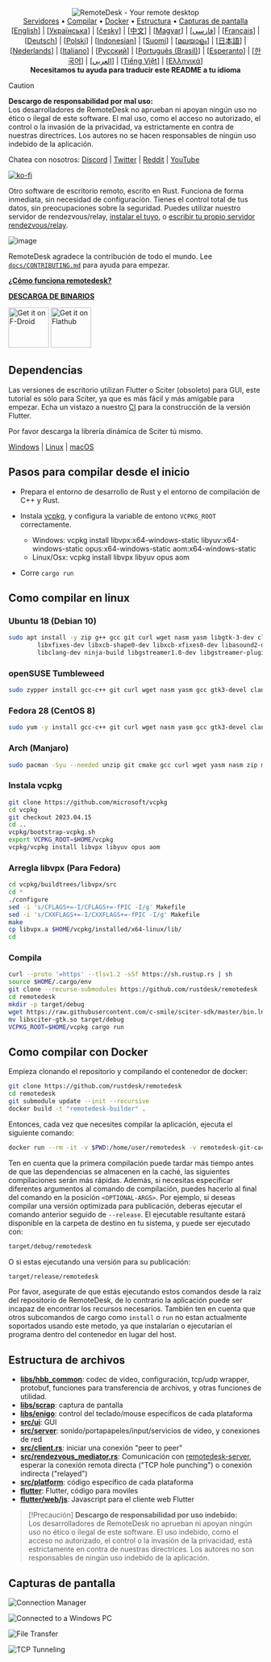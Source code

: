 <p align="center">
  <img src="../res/logo-header.svg" alt="RemoteDesk - Your remote desktop"><br>
  <a href="#servidores-gratis-de-uso-público">Servidores</a> •
  <a href="#pasos-para-compilar-desde-el-inicio">Compilar</a> •
  <a href="#como-compilar-con-docker">Docker</a> •
  <a href="#estructura-de-archivos">Estructura</a> •
  <a href="#capturas-de-pantalla">Capturas de pantalla</a><br>
  [<a href="../README.md">English</a>] | [<a href="README-UA.md">Українська</a>] | [<a href="README-CS.md">česky</a>] | [<a href="README-ZH.md">中文</a>] | [<a href="README-HU.md">Magyar</a>] | [<a href="README-FA.md">فارسی</a>] | [<a href="README-FR.md">Français</a>] | [<a href="README-DE.md">Deutsch</a>] | [<a href="README-PL.md">Polski</a>] | [<a href="README-ID.md">Indonesian</a>] | [<a href="README-FI.md">Suomi</a>] | [<a href="README-ML.md">മലയാളം</a>] | [<a href="README-JP.md">日本語</a>] | [<a href="README-NL.md">Nederlands</a>] | [<a href="README-IT.md">Italiano</a>] | [<a href="README-RU.md">Русский</a>] | [<a href="README-PTBR.md">Português (Brasil)</a>] | [<a href="README-EO.md">Esperanto</a>] | [<a href="README-KR.md">한국어</a>] | [<a href="README-AR.md">العربي</a>] | [<a href="README-VN.md">Tiếng Việt</a>] | [<a href="README-GR.md">Ελληνικά</a>]<br>
  <b>Necesitamos tu ayuda para traducir este README a tu idioma</b>
</p>

> [!Caution]
> **Descargo de responsabilidad por mal uso:** <br>
> Los desarrolladores de RemoteDesk no aprueban ni apoyan ningún uso no ético o ilegal de este software. El mal uso, como el acceso no autorizado, el control o la invasión de la privacidad, va estrictamente en contra de nuestras directrices. Los autores no se hacen responsables de ningún uso indebido de la aplicación.

Chatea con nosotros: [Discord](https://discord.gg/nDceKgxnkV) | [Twitter](https://twitter.com/remotedesk) | [Reddit](https://www.reddit.com/r/remotedesk) | [YouTube](https://www.youtube.com/@remotedesk)

[![ko-fi](https://ko-fi.com/img/githubbutton_sm.svg)](https://ko-fi.com/I2I04VU09)

Otro software de escritorio remoto, escrito en Rust. Funciona de forma inmediata, sin necesidad de configuración. Tienes el control total de tus datos, sin preocupaciones sobre la seguridad. Puedes utilizar nuestro servidor de rendezvous/relay, [instalar el tuyo](https://remotedesk.com/server), o [escribir tu propio servidor rendezvous/relay](https://github.com/rustdesk/remotedesk-server-demo).

![image](https://user-images.githubusercontent.com/71636191/171661982-430285f0-2e12-4b1d-9957-4a58e375304d.png)

RemoteDesk agradece la contribución de todo el mundo. Lee [`docs/CONTRIBUTING.md`](CONTRIBUTING.md) para ayuda para empezar.

[**¿Cómo funciona remotedesk?**](https://github.com/rustdesk/remotedesk/wiki/How-does-RemoteDesk-work%3F)

[**DESCARGA DE BINARIOS**](https://github.com/rustdesk/remotedesk/releases)

[<img src="https://fdroid.gitlab.io/artwork/badge/get-it-on.png"
    alt="Get it on F-Droid"
    height="80">](https://f-droid.org/en/packages/com.carriez.flutter_hbb)
[<img src="https://flathub.org/api/badge?svg&locale=en"
    alt="Get it on Flathub"
    height="80">](https://flathub.org/apps/com.remotedesk.RemoteDesk)

## Dependencias

Las versiones de escritorio utilizan Flutter o Sciter (obsoleto) para GUI, este tutorial es sólo para Sciter, ya que es más fácil y más amigable para empezar. Echa un vistazo a nuestro [CI](https://github.com/rustdesk/remotedesk/blob/master/.github/workflows/flutter-build.yml) para la construcción de la versión Flutter.

Por favor descarga la librería dinámica de Sciter tú mismo.

[Windows](https://raw.githubusercontent.com/c-smile/sciter-sdk/master/bin.win/x64/sciter.dll) |
[Linux](https://raw.githubusercontent.com/c-smile/sciter-sdk/master/bin.lnx/x64/libsciter-gtk.so) |
[macOS](https://raw.githubusercontent.com/c-smile/sciter-sdk/master/bin.osx/libsciter.dylib)

## Pasos para compilar desde el inicio

- Prepara el entorno de desarrollo de Rust y el entorno de compilación de C++ y Rust.

- Instala [vcpkg](https://github.com/microsoft/vcpkg), y configura la variable de entono `VCPKG_ROOT` correctamente.

  - Windows: vcpkg install libvpx:x64-windows-static libyuv:x64-windows-static opus:x64-windows-static aom:x64-windows-static
  - Linux/Osx: vcpkg install libvpx libyuv opus aom

- Corre `cargo run`

## Como compilar en linux

### Ubuntu 18 (Debian 10)

```sh
sudo apt install -y zip g++ gcc git curl wget nasm yasm libgtk-3-dev clang libxcb-randr0-dev libxdo-dev \
        libxfixes-dev libxcb-shape0-dev libxcb-xfixes0-dev libasound2-dev libpulse-dev cmake make \
        libclang-dev ninja-build libgstreamer1.0-dev libgstreamer-plugins-base1.0-dev libpam0g-dev
```

### openSUSE Tumbleweed

```sh
sudo zypper install gcc-c++ git curl wget nasm yasm gcc gtk3-devel clang libxcb-devel libXfixes-devel cmake alsa-lib-devel gstreamer-devel gstreamer-plugins-base-devel xdotool-devel pam-devel
```

### Fedora 28 (CentOS 8)

```sh
sudo yum -y install gcc-c++ git curl wget nasm yasm gcc gtk3-devel clang libxcb-devel libxdo-devel libXfixes-devel pulseaudio-libs-devel cmake alsa-lib-devel gstreamer1-devel gstreamer1-plugins-base-devel pam-devel
```

### Arch (Manjaro)

```sh
sudo pacman -Syu --needed unzip git cmake gcc curl wget yasm nasm zip make pkg-config clang gtk3 xdotool libxcb libxfixes alsa-lib pipewire
```

### Instala vcpkg

```sh
git clone https://github.com/microsoft/vcpkg
cd vcpkg
git checkout 2023.04.15
cd ..
vcpkg/bootstrap-vcpkg.sh
export VCPKG_ROOT=$HOME/vcpkg
vcpkg/vcpkg install libvpx libyuv opus aom
```

### Arregla libvpx (Para Fedora)

```sh
cd vcpkg/buildtrees/libvpx/src
cd *
./configure
sed -i 's/CFLAGS+=-I/CFLAGS+=-fPIC -I/g' Makefile
sed -i 's/CXXFLAGS+=-I/CXXFLAGS+=-fPIC -I/g' Makefile
make
cp libvpx.a $HOME/vcpkg/installed/x64-linux/lib/
cd
```

### Compila

```sh
curl --proto '=https' --tlsv1.2 -sSf https://sh.rustup.rs | sh
source $HOME/.cargo/env
git clone --recurse-submodules https://github.com/rustdesk/remotedesk
cd remotedesk
mkdir -p target/debug
wget https://raw.githubusercontent.com/c-smile/sciter-sdk/master/bin.lnx/x64/libsciter-gtk.so
mv libsciter-gtk.so target/debug
VCPKG_ROOT=$HOME/vcpkg cargo run
```

## Como compilar con Docker

Empieza clonando el repositorio y compilando el contenedor de docker:

```sh
git clone https://github.com/rustdesk/remotedesk
cd remotedesk
git submodule update --init --recursive
docker build -t "remotedesk-builder" .
```

Entonces, cada vez que necesites compilar la aplicación, ejecuta el siguiente comando:

```sh
docker run --rm -it -v $PWD:/home/user/remotedesk -v remotedesk-git-cache:/home/user/.cargo/git -v remotedesk-registry-cache:/home/user/.cargo/registry -e PUID="$(id -u)" -e PGID="$(id -g)" remotedesk-builder
```

Ten en cuenta que la primera compilación puede tardar más tiempo antes de que las dependencias se almacenen en la caché, las siguientes compilaciones serán más rápidas. Además, si necesitas especificar diferentes argumentos al comando de compilación, puedes hacerlo al final del comando en la posición `<OPTIONAL-ARGS>`. Por ejemplo, si deseas compilar una versión optimizada para publicación, deberas ejecutar el comando anterior seguido de `--release`. El ejecutable resultante estará disponible en la carpeta de destino en tu sistema, y puede ser ejecutado con:

```sh
target/debug/remotedesk
```

O si estas ejecutando una versión para su publicación:

```sh
target/release/remotedesk
```

Por favor, asegurate de que estás ejecutando estos comandos desde la raíz del repositorio de RemoteDesk, de lo contrario la aplicación puede ser incapaz de encontrar los recursos necesarios. También ten en cuenta que otros subcomandos de cargo como `install` o `run` no estan actualmente soportados usando este metodo, ya que instalarían o ejecutarían el programa dentro del contenedor en lugar del host.

## Estructura de archivos

- **[libs/hbb_common](https://github.com/rustdesk/remotedesk/tree/master/libs/hbb_common)**:  codec de video, configuración, tcp/udp wrapper, protobuf, funciones para transferencia de archivos, y otras funciones de utilidad.
- **[libs/scrap](https://github.com/rustdesk/remotedesk/tree/master/libs/scrap)**: captura de pantalla
- **[libs/enigo](https://github.com/rustdesk/remotedesk/tree/master/libs/enigo)**: control del teclado/mouse especificos de cada plataforma
- **[src/ui](https://github.com/rustdesk/remotedesk/tree/master/src/ui)**: GUI
- **[src/server](https://github.com/rustdesk/remotedesk/tree/master/src/server)**: sonido/portapapeles/input/servicios de video, y conexiones de red
- **[src/client.rs](https://github.com/rustdesk/remotedesk/tree/master/src/client.rs)**: iniciar una conexión "peer to peer"
- **[src/rendezvous_mediator.rs](https://github.com/rustdesk/remotedesk/tree/master/src/rendezvous_mediator.rs)**: Comunicación con [remotedesk-server](https://github.com/rustdesk/remotedesk-server), esperar la conexión remota directa ("TCP hole punching") o conexión indirecta ("relayed")
- **[src/platform](https://github.com/rustdesk/remotedesk/tree/master/src/platform)**: código específico de cada plataforma
- **[flutter](https://github.com/rustdesk/remotedesk/tree/master/flutter)**: Flutter, código para moviles
- **[flutter/web/js](https://github.com/rustdesk/remotedesk/tree/master/flutter/web/js)**: Javascript para el cliente web Flutter

> [!Precaución]
> **Descargo de responsabilidad por uso indebido:** <br>
> Los desarrolladores de RemoteDesk no aprueban ni apoyan ningún uso no ético o ilegal de este software. El uso indebido, como el acceso no autorizado, el control o la invasión de la privacidad, está estrictamente en contra de nuestras directrices. Los autores no son responsables de ningún uso indebido de la aplicación.

## Capturas de pantalla

![Connection Manager](https://github.com/rustdesk/remotedesk/assets/28412477/db82d4e7-c4bc-4823-8e6f-6af7eadf7651)

![Connected to a Windows PC](https://github.com/rustdesk/remotedesk/assets/28412477/9baa91e9-3362-4d06-aa1a-7518edcbd7ea)

![File Transfer](https://github.com/rustdesk/remotedesk/assets/28412477/39511ad3-aa9a-4f8c-8947-1cce286a46ad)

![TCP Tunneling](https://github.com/rustdesk/remotedesk/assets/28412477/78e8708f-e87e-4570-8373-1360033ea6c5)
